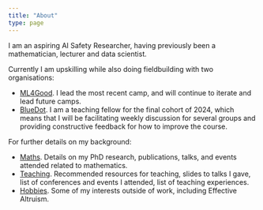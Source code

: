 ```yaml
---
title: "About"
type: page
---
```


I am an aspiring AI Safety Researcher, having previously been a mathematician, lecturer and data scientist.

Currently I am upskilling while also doing fieldbuilding with two organisations:
- [ML4Good](https://www.ml4good.org/). I lead the most recent camp, and will continue to iterate and lead future camps.
- [BlueDot](https://bluedot.org/). I am a teaching fellow for the final cohort of 2024, which means that I will be facilitating weekly discussion for several groups and providing constructive feedback for how to improve the course.

For further details on my background:

- [Maths](/about-me/maths/). Details on my PhD research, publications, talks, and events attended related to mathematics.
- [Teaching](/about-me/teaching/). Recommended resources for teaching, slides to talks I gave, list of conferences and events I attended, list of teaching experiences.
- [Hobbies](/about-me/hobbies/). Some of my interests outside of work, including Effective Altruism.